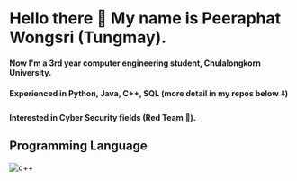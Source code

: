 # Hello there 👋 My name is Peeraphat Wongsri (Tungmay).
#### Now I'm a 3rd year computer engineering student, Chulalongkorn University.
#### Experienced in Python, Java, C++, SQL (more detail in my repos below ⬇️)
#### Interested in Cyber Security fields (Red Team 🔴).
## Programming Language
![c++](https://github.com/bananagrill/bananagrill/assets/111755333/f171ca36-4b84-4135-bb32-603f01c30675)
<!--
**bananagrill/bananagrill** is a ✨ _special_ ✨ repository because its `README.md` (this file) appears on your GitHub profile.

Here are some ideas to get you started:

- 🔭 I’m currently working on ...
- 🌱 I’m currently learning ...
- 👯 I’m looking to collaborate on ...
- 🤔 I’m looking for help with ...
- 💬 Ask me about ...
- 📫 How to reach me: ...
- 😄 Pronouns: ...
- ⚡ Fun fact: ...
-->
